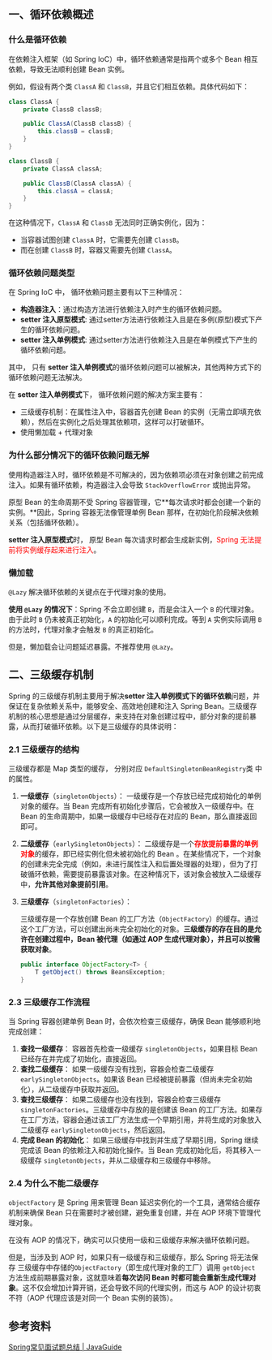 ## 一、循环依赖概述

### 什么是循环依赖

在依赖注入框架（如 Spring IoC）中，循环依赖通常是指两个或多个 Bean 相互依赖，导致无法顺利创建 Bean 实例。

例如，假设有两个类 `ClassA` 和 `ClassB`，并且它们相互依赖。具体代码如下：

```java
class ClassA {
    private ClassB classB;

    public ClassA(ClassB classB) {
        this.classB = classB;
    }
}

class ClassB {
    private ClassA classA;

    public ClassB(ClassA classA) {
        this.classA = classA;
    }
}
```

在这种情况下，`ClassA` 和 `ClassB` 无法同时正确实例化，因为：

- 当容器试图创建 `ClassA` 时，它需要先创建 `ClassB`。
- 而在创建 `ClassB` 时，容器又需要先创建 `ClassA`。





### 循环依赖问题类型

在 Spring IoC 中， 循环依赖问题主要有以下三种情况：

* **构造器注入**：通过构造方法进行依赖注入时产生的循环依赖问题。
* **setter 注入原型模式**: 通过setter方法进行依赖注入且是在多例(原型)模式下产生的循环依赖问题。
* **setter 注入单例模式**: 通过setter方法进行依赖注入且是在单例模式下产生的循环依赖问题。

其中， 只有 **setter 注入单例模式**的循环依赖问题可以被解决，其他两种方式下的循环依赖问题无法解决。

在 **setter 注入单例模式**下， 循环依赖问题的解决方案主要有：

- 三级缓存机制：在属性注入中，容器首先创建 Bean 的实例（无需立即填充依赖），然后在实例化之后处理其依赖项，这样可以打破循环。
- 使用懒加载 + 代理对象



### 为什么部分情况下的循环依赖问题无解

使用构造器注入时，循环依赖是不可解决的，因为依赖项必须在对象创建之前完成注入。如果有循环依赖，构造器注入会导致 `StackOverflowError` 或抛出异常。



原型 Bean 的生命周期不受 Spring 容器管理，它**每次请求时都会创建一个新的实例。**因此，Spring 容器无法像管理单例 Bean 那样，在初始化阶段解决依赖关系（包括循环依赖）。

**setter 注入原型模式**时， 原型 Bean 每次请求时都会生成新实例，<font color="red">Spring 无法提前将实例缓存起来进行注入</font>。







### 懒加载

`@Lazy` 解决循环依赖的关键点在于代理对象的使用。

**使用 `@Lazy` 的情况下**：Spring 不会立即创建 `B`，而是会注入一个 `B` 的代理对象。由于此时 `B` 仍未被真正初始化，`A` 的初始化可以顺利完成。等到 `A` 实例实际调用 `B` 的方法时，代理对象才会触发 `B` 的真正初始化。



但是，懒加载会让问题延迟暴露。不推荐使用 `@Lazy`。



## 二、三级缓存机制

Spring 的三级缓存机制主要用于解决**setter 注入单例模式下的循环依赖**问题，并保证在复杂依赖关系中，能够安全、高效地创建和注入 Spring Bean。三级缓存机制的核心思想是通过分层缓存，来支持在对象创建过程中，部分对象的提前暴露，从而打破循环依赖。以下是三级缓存的具体说明：



### 2.1 三级缓存的结构

三级缓存都是 Map 类型的缓存， 分别对应 `DefaultSingletonBeanRegistry`类 中的属性。

1. **一级缓存**（`singletonObjects`）：
   一级缓存是一个存放已经完成初始化的单例对象的缓存。当 Bean 完成所有初始化步骤后，它会被放入一级缓存中。在 Bean 的生命周期中，如果一级缓存中已经存在对应的 Bean，那么直接返回即可。
   
2. **二级缓存**（`earlySingletonObjects`）：
   二级缓存是一个<font color="red">**存放提前暴露的单例对象**</font>的缓存，即已经实例化但未被初始化的 Bean 。在某些情况下，一个对象的创建未完全完成（例如，未进行属性注入和后置处理器的处理），但为了打破循环依赖，需要提前暴露该对象。在这种情况下，该对象会被放入二级缓存中，**允许其他对象提前引用**。

3. **三级缓存**（`singletonFactories`）：

   三级缓存是一个存放创建 Bean 的工厂方法（`ObjectFactory`）的缓存。通过这个工厂方法，可以创建出尚未完全初始化的对象。**三级缓存的存在目的是允许在创建过程中，Bean 被代理（如通过 AOP 生成代理对象），并且可以按需获取对象**。

   ```java
   public interface ObjectFactory<T> {
       T getObject() throws BeansException;
   }
   ```
   
   



### 2.3 三级缓存工作流程

当 Spring 容器创建单例 Bean 时，会依次检查三级缓存，确保 Bean 能够顺利地完成创建：

1. **查找一级缓存**：
   容器首先检查一级缓存 `singletonObjects`，如果目标 Bean 已经存在并完成了初始化，直接返回。
2. **查找二级缓存**：
   如果一级缓存没有找到，容器会检查二级缓存 `earlySingletonObjects`。如果该 Bean 已经被提前暴露（但尚未完全初始化），从二级缓存中获取并返回。
3. **查找三级缓存**：
   如果二级缓存也没有找到，容器会检查三级缓存 `singletonFactories`。三级缓存中存放的是创建该 Bean 的工厂方法。如果存在工厂方法，容器会通过该工厂方法生成一个早期引用，并将生成的对象放入二级缓存 `earlySingletonObjects`，然后返回。
4. **完成 Bean 的初始化**：
   如果三级缓存中找到并生成了早期引用，Spring 继续完成该 Bean 的依赖注入和初始化操作。当 Bean 完成初始化后，将其移入一级缓存 `singletonObjects`，并从二级缓存和三级缓存中移除。



### 2.4 为什么不能二级缓存

`objectFactory` 是 Spring 用来管理 Bean 延迟实例化的一个工具，通常结合缓存机制来确保 Bean 只在需要时才被创建，避免重复创建，并在 AOP 环境下管理代理对象。



在没有 AOP 的情况下，确实可以只使用一级和三级缓存来解决循环依赖问题。

但是，当涉及到 AOP 时，如果只有一级缓存和三级缓存，那么 Spring 将无法保存 三级缓存中存储的`ObjectFactory`（即生成代理对象的工厂）调用 `getObject` 方法生成前期暴露对象，这就意味着**每次访问 Bean 时都可能会重新生成代理对象**。这不仅会增加计算开销，还会导致不同的代理实例，而这与 AOP 的设计初衷不符（AOP 代理应该是对同一个 Bean 实例的装饰）。





## 参考资料

[Spring常见面试题总结 | JavaGuide](https://javaguide.cn/system-design/framework/spring/spring-knowledge-and-questions-summary.html#spring-的循环依赖)

